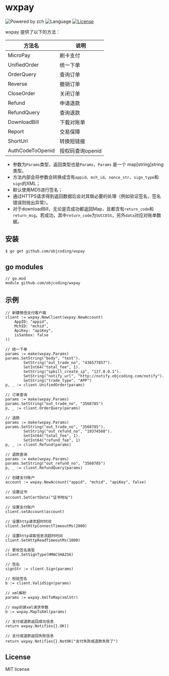 # wxpay 

![Powered by zch](https://img.shields.io/badge/Powered%20by-zch-blue.svg?style=flat-square) ![Language](https://img.shields.io/badge/language-Go-orange.svg) [![License](https://img.shields.io/badge/license-MIT-blue.svg)](./LICENSE.md)


wxpay 提供了以下的方法：

| 方法名              | 说明          |
| ---------------- | ----------- |
| MicroPay         | 刷卡支付        |
| UnifiedOrder     | 统一下单        |
| OrderQuery       | 查询订单        |
| Reverse          | 撤销订单        |
| CloseOrder       | 关闭订单        |
| Refund           | 申请退款        |
| RefundQuery      | 查询退款        |
| DownloadBill     | 下载对账单       |
| Report           | 交易保障        |
| ShortUrl         | 转换短链接       |
| AuthCodeToOpenid | 授权码查询openid |

* 参数为`Params`类型，返回类型也是`Params`，`Params` 是一个 map[string]string 类型。
* 方法内部会将参数会转换成含有`appid`、`mch_id`、`nonce_str`、`sign_type`和`sign`的XML；
* 默认使用MD5进行签名；
* 通过HTTPS请求得到返回数据后会对其做必要的处理（例如验证签名，签名错误则抛出异常）。
* 对于downloadBill，无论是否成功都返回Map，且都含有`return_code`和`return_msg`。若成功，其中`return_code`为`SUCCESS`，另外`data`对应对账单数据。


## 安装

```bash
$ go get github.com/objcoding/wxpay

```

## go modules
```cgo
// go.mod
module github.com/objcoding/wxpay

```


## 示例

```cgo
// 新建微信支付客户端
client := wxpay.NewClient(wxpay.NewAccount(
	AppID: "appid",
	MchID: "mchid",
	ApiKey: "apiKey",
	isSanbox: false
))

// 统一下单
params := make(wxpay.Params)
params.SetString("body", "test").
		SetString("out_trade_no", "436577857").
		SetInt64("total_fee", 1).
		SetString("spbill_create_ip", "127.0.0.1").
		SetString("notify_url", "http://notify.objcoding.com/notify").
		SetString("trade_type", "APP")
p, _ := client.UnifiedOrder(params)

// 订单查询
params := make(wxpay.Params)
params.SetString("out_trade_no", "3568785")
p, _ := client.OrderQuery(params)

// 退款
params := make(wxpay.Params)
params.SetString("out_trade_no", "3568785").
		SetString("out_refund_no", "19374568").
		SetInt64("total_fee", 1).
		SetInt64("refund_fee", 1)
p, _ := client.Refund(params)

// 退款查询
params := make(wxpay.Params)
params.SetString("out_refund_no", "3568785")
p, _ := client.RefundQuery(params)

```

```cgo
// 创建支付账户
account := wxpay.NewAccount("appid", "mchid", "apiKey", false)

// 设置证书
account.SetCertData("证书地址")

// 设置支付账户
client.setAccount(account)

// 设置http请求超时时间
client.SetHttpConnectTimeoutMs(2000)

// 设置http读取信息流超时时间
client.SetHttpReadTimeoutMs(1000)

// 更改签名类型
client.SetSignType(HMACSHA256)

```

```cgo
// 签名
signStr := client.Sign(params)

// 校验签名
b := client.ValidSign(params)

```

```cgo
// xml解析
params := wxpay.XmlToMap(xmlStr)

// map封装xml请求参数
b := wxpay.MapToXml(params)

```

```cgo
// 支付或退款返回成功信息
return wxpay.Notifies{}.OK()

// 支付或退款返回失败信息
return wxpay.Notifies{}.NotOK("支付失败或退款失败了")

```


## License
MIT license

